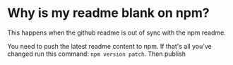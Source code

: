 # Why is my readme blank on npm?

This happens when the github readme is out of sync with the npm readme.

You need to push the latest readme content to npm. If that's all you've changed
run this command: `npm version patch`. Then publish
